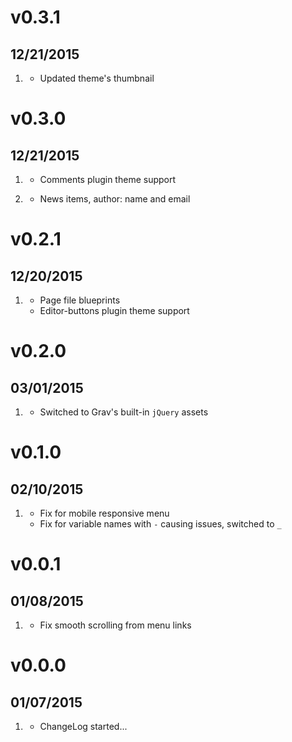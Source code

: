 # v0.3.1
## 12/21/2015

1. [](#new)
    * Updated theme's thumbnail

# v0.3.0
## 12/21/2015

1. [](#new)
    * Comments plugin theme support

2. [](#improved)
    * News items, author: name and email

# v0.2.1
## 12/20/2015

1. [](#new)
    * Page file blueprints
    * Editor-buttons plugin theme support

# v0.2.0
## 03/01/2015

1. [](#improved)
    * Switched to Grav's built-in `jQuery` assets

# v0.1.0
## 02/10/2015

1. [](#bugfix)
    * Fix for mobile responsive menu
    * Fix for variable names with `-` causing issues, switched to `_`

# v0.0.1
## 01/08/2015

1. [](#bugfix)
    * Fix smooth scrolling from menu links

# v0.0.0
## 01/07/2015

1. [](#new)
    * ChangeLog started...
